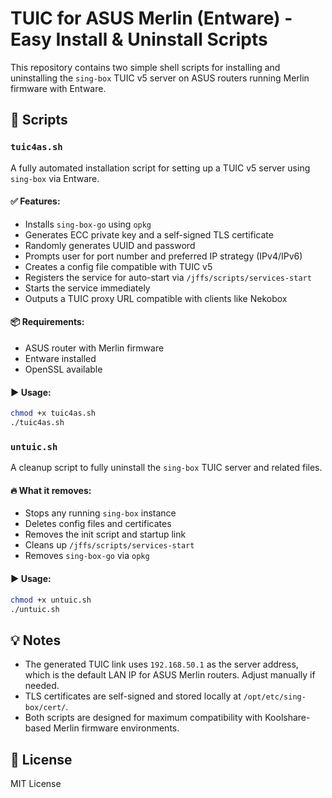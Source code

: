 # TUIC for ASUS Merlin (Entware) - Easy Install & Uninstall Scripts

This repository contains two simple shell scripts for installing and uninstalling the `sing-box` TUIC v5 server on ASUS routers running Merlin firmware with Entware.

## 📜 Scripts

### `tuic4as.sh`

A fully automated installation script for setting up a TUIC v5 server using `sing-box` via Entware.

#### ✅ Features:

- Installs `sing-box-go` using `opkg` 
- Generates ECC private key and a self-signed TLS certificate
- Randomly generates UUID and password
- Prompts user for port number and preferred IP strategy (IPv4/IPv6)
- Creates a config file compatible with TUIC v5
- Registers the service for auto-start via `/jffs/scripts/services-start`
- Starts the service immediately
- Outputs a TUIC proxy URL compatible with clients like Nekobox

#### 📦 Requirements:

- ASUS router with Merlin firmware
- Entware installed
- OpenSSL available

#### ▶ Usage:

```bash
chmod +x tuic4as.sh
./tuic4as.sh
```

### `untuic.sh`

A cleanup script to fully uninstall the `sing-box` TUIC server and related files.

#### 🔥 What it removes:

- Stops any running `sing-box` instance
- Deletes config files and certificates
- Removes the init script and startup link
- Cleans up `/jffs/scripts/services-start`
- Removes `sing-box-go` via `opkg`

#### ▶ Usage:

```bash
chmod +x untuic.sh
./untuic.sh
```

## 💡 Notes

- The generated TUIC link uses `192.168.50.1` as the server address, which is the default LAN IP for ASUS Merlin routers. Adjust manually if needed.
- TLS certificates are self-signed and stored locally at `/opt/etc/sing-box/cert/`.
- Both scripts are designed for maximum compatibility with Koolshare-based Merlin firmware environments.

## 📄 License

MIT License

